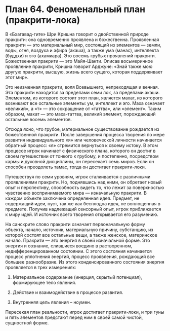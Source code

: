 # План 64. Феноменальный план (пракрити-лока)

В «Бхагавад-гите» Шри Кришна говорит о двойственной природе пракрити: она одновременно проявлена и божественна. Проявленная пракрити — это материальный мир, состоящий из элементов — земли, воды, огня, воздуха и эфира (акаша), а также ума (манас), интеллекта (буддхи) и эго (ахамкара). Это восемь грубых проявлений пракрити. Божественная пракрити — это Майя-Шакти. Описав восьмеричное проявление пракрити, Кришна говорит Арджуне: «Знай также мою другую пракрити, высшую, жизнь всего сущего, которая поддерживает этот мир».

Это неизменная пракрити, воля Всевышнего, непреходящая и вечная. Эта пракрити находится за пределами семи лок, за пределами акаши. Элементом, из которого состоит этот план, является махат, из которого возникают все остальные элементы: ум, интеллект и эго. Маха означает «великий», а «т» — это сокращение от «таттва», или «элемент». Таким образом, махат — это маха-таттва, великий элемент, порождающий остальные восемь элементов.

Отсюда ясно, что грубое, материальное существование рождается из божественной пракрити. После завершения процесса творения по мере развития индивидуального «я» или человеческой личности начинается обратный процесс: «я» стремится вернуться к своему истоку. В этом процессе игрок начинает с физического плана, которого он достиг в своем путешествии от тонкого к грубому, и постепенно, посредством кармы и духовной дисциплины, он пересекает семь миров. Если он способен преодолеть тамас, тогда он достигает пракрити-локи.

Путешествуя по семи уровням, игрок сталкивается с различными проявлениями пракрити. Но, поднявшись над ними, он обретает новый опыт и перспективу, способность видеть то, что лежит за поверхностью чувственно воспринимаемого мира — изначальную пракрити. В каждом объекте заключена определенная идея. Предмет, не содержащий идеи, пуст, так же как бесплодна идея, не воплощенная в предмете. Получив надлежащий сенсорный опыт, игрок приближается к миру идей. И источник всего творения открывается его разумению.

На санскрите слово пракрити означает первоначальную форму объекта, начало, источник, материальную причину, субстанцию, из которой состоят все остальные вещи, а также женское, материнское начало. Пракрити — это энергия в своей изначальной форме. Это энергия и сознание, слившиеся воедино в растворенном, недифференцированном состоянии. С этого состояния начинается процесс уплотнения энергий, процесс проявления, рождающий все большее разнообразие. Из этого конденсированного состояния энергия проявляется в трех измерениях:

1. Материальное содержание (инерция, скрытый потенциал), формирующее тело явления.

2. Действие и взаимодействие в процессе развития.

3. Внутренняя цель явления – ноумен.

Пересекая план реальности, игрок достигает пракрити-локи, и три гуны и пять элементов предстают перед ним в своей самой чистой, сущностной форме.
